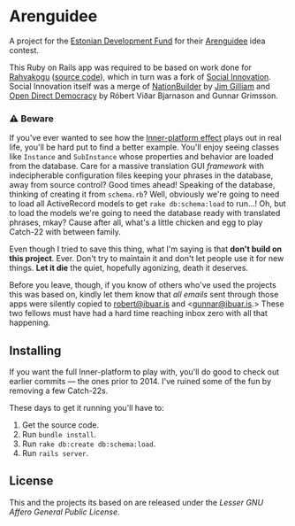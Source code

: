 Arenguidee
==========
A project for the [Estonian Development Fund][arengufond] for their
[Arenguidee][arenguidee] idea contest.

This Ruby on Rails app was required to be based on work done for
[Rahvakogu][rahvakogu] ([source code][rahvakogu.git]), which in turn was a fork
of [Social Innovation][social_innovation]. Social Innovation itself was a merge
of [NationBuilder][nationbuilder] by [Jim Gilliam][jim] and [Open Direct
Democracy][odd] by Róbert Viðar Bjarnason and Gunnar Grimsson.

[arengufond]: http://arengufond.ee
[arenguidee]: https://arenguidee.ee
[rahvakogu]: https://www.rahvakogu.ee
[rahvakogu.git]: https://github.com/cenotaph/rahvakogu
[social_innovation]: https://github.com/hinrik/social_innovation
[nationbuilder]: http://www.nationbuilder.com
[odd]: http://github.com/rbjarnason/open-direct-democracy
[jim]: http://www.jimgilliam.com

### ⚠ Beware

If you've ever wanted to see how the [Inner-platform
effect](https://en.wikipedia.org/wiki/Inner-platform_effect) plays out in real
life, you'll be hard put to find a better example. You'll enjoy seeing classes
like `Instance` and `SubInstance` whose properties and behavior are loaded from
the database. Care for a massive translation GUI _framework_ with indecipherable
configuration files keeping your phrases in the database, away from source
control? Good times ahead! Speaking of the database, thinking of creating it
from `schema.rb`?  Well, obviously we're going to need to load all ActiveRecord
models to get `rake db:schema:load` to run...! Oh, but to load the models we're
going to need the database ready with translated phrases, mkay? Cause after all,
what's a little chicken and egg to play Catch-22 with between family.

Even though I tried to save this thing, what I'm saying is that **don't build on
this project**. Ever. Don't try to maintain it and don't let people use it for
new things. **Let it die** the quiet, hopefully agonizing, death it deserves.

Before you leave, though, if you know of others who've used the projects this
was based on, kindly let them know that _all emails_ sent through those apps
were silently copied to <robert@ibuar.is> and <gunnar@ibuar.is.> These two
fellows must have had a hard time reaching inbox zero with all that happening.


Installing
----------
If you want the full Inner-platform to play with, you'll do good to check out
earlier commits — the ones prior to 2014. I've ruined some of the fun by
removing a few Catch-22s.

These days to get it running you'll have to:

1. Get the source code.
2. Run `bundle install`.
3. Run `rake db:create db:schema:load`.
4. Run `rails server`.


License
-------
This and the projects its based on are released under the *Lesser GNU Affero
General Public License*.
